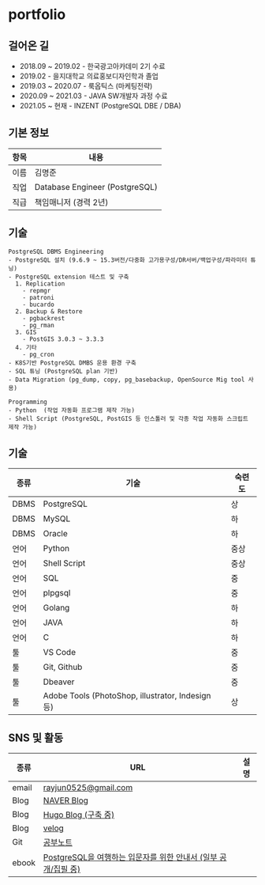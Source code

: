 # portfolio

## 걸어온 길
* 2018.09 ~ 2019.02 - 한국광고아카데미 2기 수료
* 2019.02 - 을지대학교 의료홍보디자인학과 졸업
* 2019.03 ~ 2020.07 - 룩옵틱스 (마케팅전략)
* 2020.09 ~ 2021.03 - JAVA SW개발자 과정 수료
* 2021.05 ~ 현재 -  INZENT (PostgreSQL DBE / DBA)

## 기본 정보
항목|내용
-|-
이름|김명준
직업|Database Engineer (PostgreSQL)
직급|책임매니저 (경력 2년)

## 기술
```
PostgreSQL DBMS Engineering
- PostgreSQL 설치 (9.6.9 ~ 15.3버전/다중화 고가용구성/DR서버/백업구성/파라미터 튜닝)
- PostgreSQL extension 테스트 및 구축
  1. Replication
    - repmgr
    - patroni
    - bucardo
  2. Backup & Restore
    - pgbackrest
    - pg_rman
  3. GIS
    - PostGIS 3.0.3 ~ 3.3.3
  4. 기타
    - pg_cron
- K8S기반 PostgreSQL DMBS 운용 환경 구축
- SQL 튜닝 (PostgreSQL plan 기반)
- Data Migration (pg_dump, copy, pg_basebackup, OpenSource Mig tool 사용)

Programming
- Python  (작업 자동화 프로그램 제작 가능)
- Shell Script (PostgreSQL, PostGIS 등 인스톨러 및 각종 작업 자동화 스크립트 제작 가능)

```

## 기술
종류|기술|숙련도
-|-|-
DBMS|PostgreSQL|상
DBMS|MySQL|하
DBMS|Oracle|하
언어|Python|중상
언어|Shell Script|중상
언어|SQL|중
언어|plpgsql|중
언어|Golang|하
언어|JAVA|하
언어|C|하
툴|VS Code|중
툴|Git, Github|중
툴|Dbeaver|중
툴|Adobe Tools (PhotoShop, illustrator, Indesign 등)|상

## SNS 및 활동
종류|URL|설명
-|-|-
email|[rayjun0525@gmail.com](rayjun0525@gmail.com)|
Blog|[NAVER Blog](https://blog.naver.com/audwns525)|
Blog|[Hugo Blog (구축 중)](https://rayjun0525.github.io/life-log/)|
Blog|[velog](https://velog.io/@almond_pretzel)|
Git|[공부노트](https://github.com/Rayjun0525/study#readme)|
ebook|[PostgreSQL을 여행하는 입문자를 위한 안내서 (일부 공개/집필 중)](https://wikidocs.net/book/8814)|
